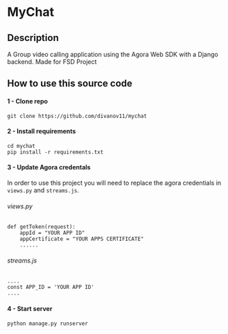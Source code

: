 # MyChat

## Description 
A Group video calling application using the Agora Web SDK with a Django backend.
Made for FSD Project
##  How to use this source code

#### 1 - Clone repo
```
git clone https://github.com/divanov11/mychat
```

#### 2 - Install requirements
```
cd mychat
pip install -r requirements.txt
```

#### 3 - Update Agora credentals
In order to use this project you will need to replace the agora credentials in `views.py` and `streams.js`.

###### views.py
```
def getToken(request):
    appId = "YOUR APP ID"
    appCertificate = "YOUR APPS CERTIFICATE"
    ......
```

###### streams.js
```
....
const APP_ID = 'YOUR APP ID'
....
```


#### 4 - Start server
```
python manage.py runserver
```


